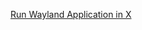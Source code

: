 [Run Wayland Application in X](https://unix.stackexchange.com/questions/482129/can-i-run-wayland-application-in-x)

